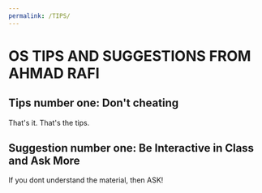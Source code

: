```yaml
---
permalink: /TIPS/
---
```


# OS TIPS AND SUGGESTIONS FROM AHMAD RAFI

## Tips number one: Don't cheating
That's it. That's the tips.

## Suggestion number one: Be Interactive in Class and Ask More
If you dont understand the material, then ASK!

